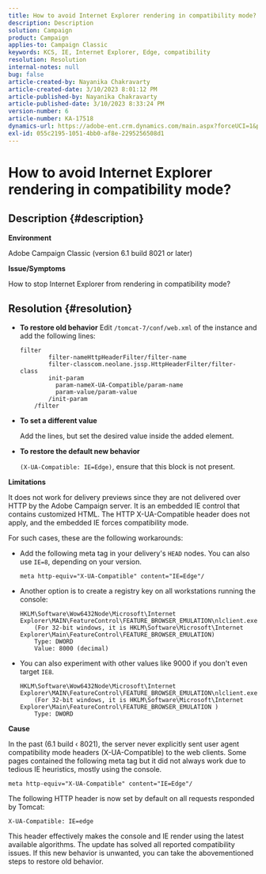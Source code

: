 ```yaml
---
title: How to avoid Internet Explorer rendering in compatibility mode?
description: Description
solution: Campaign
product: Campaign
applies-to: Campaign Classic
keywords: KCS, IE, Internet Explorer, Edge, compatibility
resolution: Resolution
internal-notes: null
bug: false
article-created-by: Nayanika Chakravarty
article-created-date: 3/10/2023 8:01:12 PM
article-published-by: Nayanika Chakravarty
article-published-date: 3/10/2023 8:33:24 PM
version-number: 6
article-number: KA-17518
dynamics-url: https://adobe-ent.crm.dynamics.com/main.aspx?forceUCI=1&pagetype=entityrecord&etn=knowledgearticle&id=f074514c-7ebf-ed11-83ff-6045bd006b3d
exl-id: 055c2195-1051-4bb0-af8e-2295256508d1
---
```

# How to avoid Internet Explorer rendering in compatibility mode?

## Description {#description}


<b>Environment</b>

Adobe Campaign Classic (version 6.1 build 8021 or later)

<b>Issue/Symptoms</b>

How to stop Internet Explorer from rendering in compatibility mode?


## Resolution {#resolution}


- <b>To restore old behavior</b>
    Edit `/tomcat-7/conf/web.xml` of the instance and add the following lines:


    ```
    filter
            filter-nameHttpHeaderFilter/filter-name
            filter-classcom.neolane.jssp.HttpHeaderFilter/filter-    class
            init-param
              param-nameX-UA-Compatible/param-name
              param-value/param-value
            /init-param
        /filter
    ```

- <b>To set a different value</b>

    Add the lines, but set the desired value inside the added element.
- <b>To restore the default new behavior</b>

    `(X-UA-Compatible: IE=Edge)`, ensure that this block is not present.


<b>Limitations</b>

It does not work for delivery previews since they are not delivered over HTTP by the Adobe Campaign server. It is an embedded IE control that contains customized HTML. The HTTP X-UA-Compatible header does not apply, and the embedded IE forces compatibility mode.

For such cases, these are the following workarounds:

- Add the following meta tag in your delivery's `HEAD` nodes. You can also use `IE=8`, depending on your version.<br>

    ```
    meta http-equiv="X-UA-Compatible" content="IE=Edge"/
    ```

- Another option is to create a registry key on all workstations running the console:


    ```
    HKLM\Software\Wow6432Node\Microsoft\Internet Explorer\MAIN\FeatureControl\FEATURE_BROWSER_EMULATION\nlclient.exe
        (For 32-bit windows, it is HKLM\Software\Microsoft\Internet Explorer\Main\FeatureControl\FEATURE_BROWSER_EMULATION)
        Type: DWORD
        Value: 8000 (decimal)
    ```
    
- You can also experiment with other values like 9000 if you don't even target `IE8`.


    ```
    HKLM\Software\Wow6432Node\Microsoft\Internet Explorer\MAIN\FeatureControl\FEATURE_BROWSER_EMULATION\nlclient.exe
        (For 32-bit windows, it is HKLM\Software\Microsoft\Internet Explorer\Main\FeatureControl\FEATURE_BROWSER_EMULATION )
        Type: DWORD
    ```


<b>Cause</b>

In the past (6.1 build ‹ 8021), the server never explicitly sent user agent compatibility mode headers (X-UA-Compatible) to the web clients. Some pages contained the following meta tag but it did not always work due to tedious IE heuristics, mostly using the console.


```
meta http-equiv="X-UA-Compatible" content="IE=Edge"/
```


The following HTTP header is now set by default on all requests responded by Tomcat:


```
X-UA-Compatible: IE=edge
```


This header effectively makes the console and IE render using the latest available algorithms. The update has solved all reported compatibility issues. If this new behavior is unwanted, you can take the abovementioned steps to restore old behavior.
 